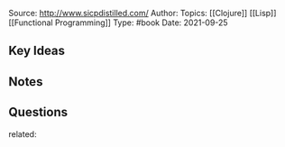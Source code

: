 Source: http://www.sicpdistilled.com/ 
Author:
Topics: [[Clojure]] [[Lisp]] [[Functional Programming]]
Type: #book
Date: 2021-09-25

## Key Ideas

## Notes

## Questions

related: